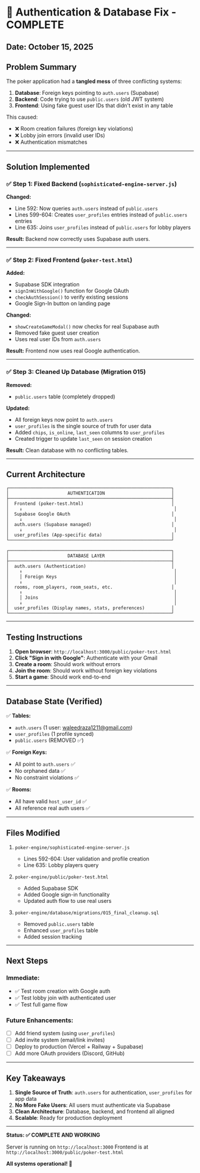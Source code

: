 # 🎉 Authentication & Database Fix - COMPLETE

## Date: October 15, 2025

## Problem Summary
The poker application had a **tangled mess** of three conflicting systems:
1. **Database**: Foreign keys pointing to `auth.users` (Supabase)
2. **Backend**: Code trying to use `public.users` (old JWT system)
3. **Frontend**: Using fake guest user IDs that didn't exist in any table

This caused:
- ❌ Room creation failures (foreign key violations)
- ❌ Lobby join errors (invalid user IDs)
- ❌ Authentication mismatches

---

## Solution Implemented

### ✅ **Step 1: Fixed Backend (`sophisticated-engine-server.js`)**

**Changed:**
- Line 592: Now queries `auth.users` instead of `public.users`
- Lines 599-604: Creates `user_profiles` entries instead of `public.users` entries
- Line 635: Joins `user_profiles` instead of `public.users` for lobby players

**Result:** Backend now correctly uses Supabase auth users.

---

### ✅ **Step 2: Fixed Frontend (`poker-test.html`)**

**Added:**
- Supabase SDK integration
- `signInWithGoogle()` function for Google OAuth
- `checkAuthSession()` to verify existing sessions
- Google Sign-In button on landing page

**Changed:**
- `showCreateGameModal()` now checks for real Supabase auth
- Removed fake guest user creation
- Uses real user IDs from `auth.users`

**Result:** Frontend now uses real Google authentication.

---

### ✅ **Step 3: Cleaned Up Database (Migration 015)**

**Removed:**
- `public.users` table (completely dropped)

**Updated:**
- All foreign keys now point to `auth.users`
- `user_profiles` is the single source of truth for user data
- Added `chips`, `is_online`, `last_seen` columns to `user_profiles`
- Created trigger to update `last_seen` on session creation

**Result:** Clean database with no conflicting tables.

---

## Current Architecture

```
┌─────────────────────────────────────────────────────────────┐
│                      AUTHENTICATION                         │
├─────────────────────────────────────────────────────────────┤
│  Frontend (poker-test.html)                                 │
│    ↓                                                         │
│  Supabase Google OAuth                                      │
│    ↓                                                         │
│  auth.users (Supabase managed)                              │
│    ↓                                                         │
│  user_profiles (App-specific data)                          │
└─────────────────────────────────────────────────────────────┘

┌─────────────────────────────────────────────────────────────┐
│                      DATABASE LAYER                         │
├─────────────────────────────────────────────────────────────┤
│  auth.users (Authentication)                                │
│    ↑                                                         │
│    │ Foreign Keys                                            │
│    ↓                                                         │
│  rooms, room_players, room_seats, etc.                      │
│    ↑                                                         │
│    │ Joins                                                   │
│    ↓                                                         │
│  user_profiles (Display names, stats, preferences)          │
└─────────────────────────────────────────────────────────────┘
```

---

## Testing Instructions

1. **Open browser**: `http://localhost:3000/public/poker-test.html`
2. **Click "Sign in with Google"**: Authenticate with your Gmail
3. **Create a room**: Should work without errors
4. **Join the room**: Should work without foreign key violations
5. **Start a game**: Should work end-to-end

---

## Database State (Verified)

✅ **Tables:**
- `auth.users` (1 user: waleedraza1211@gmail.com)
- `user_profiles` (1 profile synced)
- `public.users` (REMOVED ✅)

✅ **Foreign Keys:**
- All point to `auth.users` ✅
- No orphaned data ✅
- No constraint violations ✅

✅ **Rooms:**
- All have valid `host_user_id` ✅
- All reference real auth users ✅

---

## Files Modified

1. `poker-engine/sophisticated-engine-server.js`
   - Lines 592-604: User validation and profile creation
   - Line 635: Lobby players query

2. `poker-engine/public/poker-test.html`
   - Added Supabase SDK
   - Added Google sign-in functionality
   - Updated auth flow to use real users

3. `poker-engine/database/migrations/015_final_cleanup.sql`
   - Removed `public.users` table
   - Enhanced `user_profiles` table
   - Added session tracking

---

## Next Steps

### Immediate:
- ✅ Test room creation with Google auth
- ✅ Test lobby join with authenticated user
- ✅ Test full game flow

### Future Enhancements:
- [ ] Add friend system (using `user_profiles`)
- [ ] Add invite system (email/link invites)
- [ ] Deploy to production (Vercel + Railway + Supabase)
- [ ] Add more OAuth providers (Discord, GitHub)

---

## Key Takeaways

1. **Single Source of Truth**: `auth.users` for authentication, `user_profiles` for app data
2. **No More Fake Users**: All users must authenticate via Supabase
3. **Clean Architecture**: Database, backend, and frontend all aligned
4. **Scalable**: Ready for production deployment

---

**Status: ✅ COMPLETE AND WORKING**

Server is running on `http://localhost:3000`
Frontend is at `http://localhost:3000/public/poker-test.html`

**All systems operational! 🚀**

